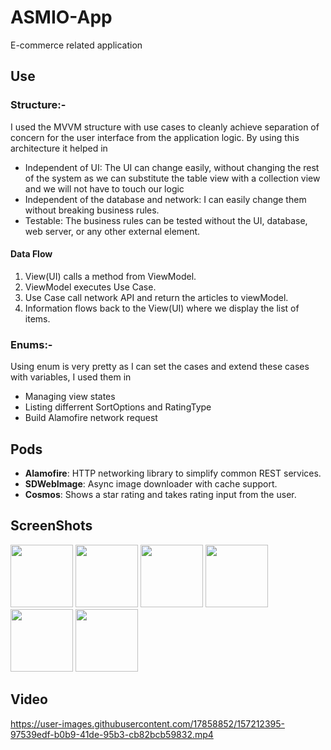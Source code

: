 # ASMIO-App
E-commerce related application

## Use

### **Structure**:-

I used the MVVM structure with use cases to cleanly achieve separation of concern for the user interface from the application logic. By using this architecture it helped in
- Independent of UI: The UI can change easily, without changing the rest of the system as we can substitute the table view with a collection view and we will not have to touch our logic
- Independent of the database and network: I can easily change them without breaking business rules.
- Testable: The business rules can be tested without the UI, database, web server, or any other external element.

#### Data Flow
1. View(UI) calls a method from ViewModel.
2. ViewModel executes Use Case.
3. Use Case call network API and return the articles to viewModel.
5. Information flows back to the View(UI) where we display the list of items.

### **Enums**:-

Using enum is very pretty as I can set the cases and extend these cases with variables, I used them in
- Managing view states 
- Listing differrent SortOptions and RatingType 
- Build Alamofire network request

## Pods

- **Alamofire**: HTTP networking library to simplify common REST services.
- **SDWebImage**: Async image downloader with cache support.
- **Cosmos**:  Shows a star rating and takes rating input from the user.

## ScreenShots

<div>
<img src = "https://user-images.githubusercontent.com/17858852/157211172-a144e5bc-c1e6-4150-9b91-5c6ab3521c90.png" width= "100">
<img src = "https://user-images.githubusercontent.com/17858852/157211226-b9b57223-346e-40d6-9a06-9c760fa63330.png" width= "100">
<img src = "https://user-images.githubusercontent.com/17858852/157211205-72ac636e-7497-4198-b4af-102c83b8cde7.png" width= "100">
<img src = "https://user-images.githubusercontent.com/17858852/157211247-6c032722-2163-4c7c-97cd-ebd294e921bd.png" width= "100">
<img src = "https://user-images.githubusercontent.com/17858852/157211270-8c230b53-fa22-4f27-821e-045254fcd5cb.png" width= "100">
<img src = "https://user-images.githubusercontent.com/17858852/157211306-6e548301-949e-454c-ae9f-fb85de1b4041.png" width= "100">
</div>

## Video

https://user-images.githubusercontent.com/17858852/157212395-97539edf-b0b9-41de-95b3-cb82bcb59832.mp4

